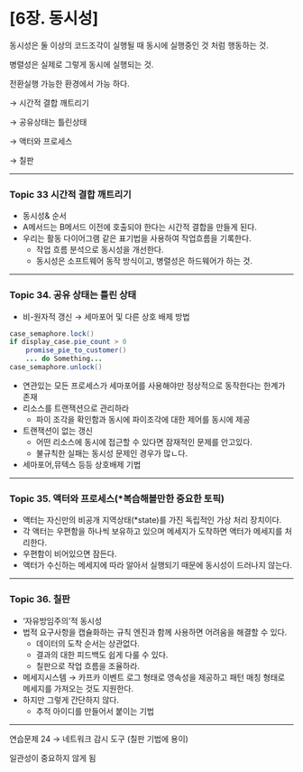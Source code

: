 # [6장. 동시성]

동시성은 둘 이상의 코드조각이 실행될 때 동시에 실행중인 것 처럼 행동하는 것.

병렬성은 실제로 그렇게 동시에 실행되는 것.

전환실행 가능한 환경에서 가능 하다.

→ 시간적 결합 깨트리기

→ 공유상태는 틀린상태

→ 액터와 프로세스

→ 칠판

---

### Topic 33 시간적 결합 깨트리기

- 동시성& 순서
- A메서드는 B메서드 이전에 호출되야 한다는 시간적 결합을 만들게 된다.
- 우리는 활동 다이어그램 같은 표기법을 사용하여 작업흐름을 기록한다.
    - 작업 흐름 분석으로 동시성을 개선한다.
    - 동시성은 소프트웨어 동작 방식이고, 병렬성은 하드웨어가 하는 것.

---

### Topic 34. 공유 상태는 틀린 상태

- 비-원자적 갱신 → 세마포어 및 다른 상호 배제 방법

```java
case_semaphore.lock()
if display_case.pie_count > 0
	promise_pie_to_customer() 
	... do Something...
case_semaphore.unlock()
```

- 연관있는 모든 프로세스가 세마포어를 사용해야만 정상적으로 동작한다는 한계가 존재
- 리소스를 트랜잭션으로 관리하라
    - 파이 조각을 확인함과 동시에 파이조각에 대한 제어를 동시에 제공
- 트랜잭션이 없는 갱신
    - 어떤 리소스에 동시에 접근할 수 있다면 잠재적인 문제를 안고있다.
    - 불규칙한 실패는 동시성 문제인 경우가 많ㄴ다.
- 세마포어,뮤텍스 등등 상호배제 기법

---

### Topic 35. 액터와 프로세스(*복습해볼만한 중요한 토픽)

- 액터는 자신만의 비공개 지역상태(*state)를 가진 독립적인 가상 처리 장치이다.
- 각 액터는 우편함을 하나씩 보유하고 있으며 메세지가 도착하면 액터가 메세지를 처리한다.
- 우편함이 비어있으면 잠든다.
- 액터가 수신하는 메세지에 따라 알아서 실행되기 때문에 동시성이 드러나지 않는다.

---

### Topic 36. 칠판

- ‘자유방임주의’적 동시성
- 법적 요구사항을 캡슐화하는 규칙 엔진과 함께 사용하면 어려움을 해결할 수 있다.
    - 데이터의 도착 순서는 상관없다.
    - 결과의 대한 피드백도 쉽게 다룰 수 있다.
    - 칠판으로 작업 흐름을 조율하라.
- 메세지시스템 → 카프카 이벤트 로그 형태로 영속성을 제공하고 패턴 매칭 형태로 메세지를 가져오는 것도 지원한다.
- 하지만 그렇게 간단하지 않다.
    - 추적 아이디를 만들어서 붙이는 기법

---

연습문제 24 → 네트워크 감시 도구 (칠판 기법에 용이)

일관성이 중요하지 않게 됨